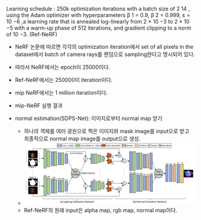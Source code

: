 Learning schedule : 250k optimization iterations with a batch size of 2 14 , using the Adam optimizer with hyperparameters β 1 = 0.9, β 2 = 0.999, ε = 10 −6 ,a learning rate that is annealed log-linearly from 2 × 10 −3 to 2 × 10 −5 with a warm-up phase of 512 iterations, and gradient clipping to a norm of 10 −3. (Ref-NeRF)


* NeRF 논문에 따르면 각각의 optimization iteration에서 set of all pixels in the dataset에서 batch of camera rays를 랜덤으로 sampling한다고 명시되어 있다.
* 따라서 NeRF에서는 epoch이 25000이다. 
* Ref-NeRF에서는 250000이 iteration이다. 
* mip NeRF에서는 1 million iteration이다. 
* mip-NeRF 실행 결과

* normal estimation(SDPS-Net): 이미지로부터 normal map 얻기
	* 하나의 객체를 여러 광원으로 찍은 이미지와 mask image를 input으로 받고 최종적으로 normal map image를 output으로 생성. 
	* ![sdpsnet](image/sdpsnet.png)
	* Ref-NeRF의 원래 input은 alpha map, rgb map, normal map이다. 